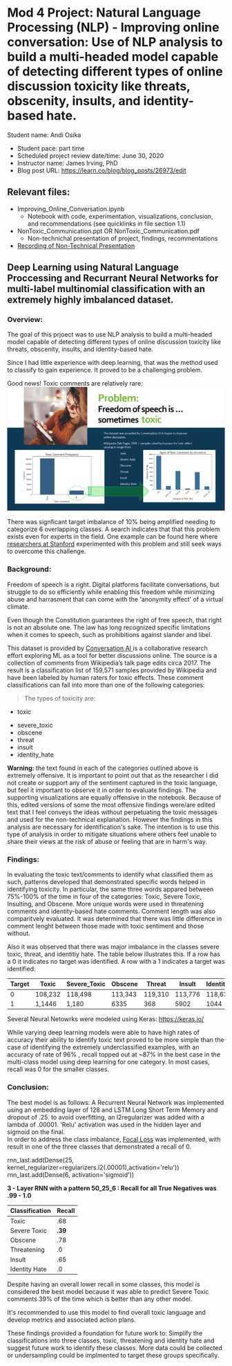 # Mod 4 Project: Natural Language Processing (NLP) - Improving online conversation: Use of NLP analysis to build a multi-headed model capable of detecting different types of online discussion toxicity like threats, obscenity, insults, and identity-based hate.


Student name: Andi Osika

* Student pace: part time
* Scheduled project review date/time: June 30, 2020
* Instructor name: James Irving, PhD
* Blog post URL: https://learn.co/blog/blog_posts/26973/edit

## Relevant files: 
  * Improving_Online_Conversation.ipynb
    * Notebook with code, experimentation, visualizations, conclusion, and recommendations (see quicklinks in file section 1.1)
  * NonToxic_Communication.ppt OR NonToxic_Communication.pdf
    * Non-technichal presentation of project, findings, recommentations
   * [Recording of Non-Technical Presentation](https://rebrand.ly/NLP-and-Keras) 
    
    
    
## Deep Learning using Natural Language Proccessing and Recurrant Neural Networks for multi-label multinomial classification with an extremely highly imbalanced dataset.  
    

### Overview: 
The goal of this prjoect was to use NLP analysis to build a multi-headed model capable of detecting different types of online discussion toxicity like threats, obscenity, insults, and identity-based hate.

Since I had little experience with deep learning, that was the method used to classify to gain experience. It proved to be a challenging problem.

Good news! Toxic comments are relatively rare:
![](https://github.com/andiosika/NLP-to-identify-toxic-or-abusive-language-for-online-conversation-using-Keras-Deep-Learning-Models/blob/master/images/Toxic_frequency.PNG)

There was signficant target imbalance of 10% being amplified needing to categorize 6 overlapping classes. A search indicates that that this problem exists even for experts in the field. One example can be found here where [researchers at Stanford](https://web.stanford.edu/class/archive/cs/cs224n/cs224n.1184/reports/6837517.pdf) experimented with this problem and still seek ways to overcome this challenge.

### Background: 
Freedom of speech is a right.  Digital platforms facilitate conversations, but struggle to do so efficiently while enabling this freedom while minimizing abuse and harrasment that can come with the 'anonymity effect' of a virtual climate.  

Even though the Constitution guarantees the right of free speech, that right is not an absolute one. The law has long recognized specific limitations when it comes to speech, such as prohibitions against slander and libel. 

This dataset is provided by [Conversation AI ](https://conversationai.github.io/) is a collaborative research effort exploring ML as a tool for better discussions online.  The source is a collection of comments from Wikipedia’s talk page edits circa 2017.  The result is a classification list of 159,571 samples provided by Wikipedia and have been labeled by human raters for toxic effects.  These comment classifications can fall into more than one of the following categories:

>The types of toxicity are:
* toxic
- severe_toxic
- obscene
- threat
- insult
- identity_hate


**Warning:** the text found in each of the categories outlined above is extremely offensive. It is important to point out that as the researcher I did not create or support any of the sentiment captured in the toxic language, but feel it important to observe it in order to evaluate findings.
 The supporting visualizations are equally offensive in the notebook.  Because of this, edited versions of some the most offensive findings were/are edited text that I feel conveys the ideas without perpetuating the toxic messages and used for the non-technical explanation.  However the findings in this analysis are necessary for identification's sake.  The intention is to use this type of analysis in order to mitigate situations where others feel unable to share their views at the risk of abuse or feeling that are in harm's way.

### Findings:

In evaluating the toxic text/comments to identify what classified them as such, patterns developed that demonstrated specific words helped in identifying toxicity. In particular, the same three words appared between 75%-100% of the time in four of the categories: Toxic, Severe Toxic, Insulting, and Obscene. More unique words were used in threatening comments and identity-based hate comments. Comment length was also comparitvely evaluated. It was determined that there was little difference in comment lenght between those made with toxic sentiment and those without.


Also it was observed that there was major imbalance in the classes severe toxic, threat, and identitiy hate.  The table below illustrates this.  If a row has a 0 it indicates no target was identified.  A row with a 1 indicates a target was identified:

| Target | Toxic |Severe_Toxic| Obscene	| Threat|	Insult |	Identity_Hate |
|--| ---   | ---        | ---      | ---   | ---      | ---              |    
| 0	|108,232	|118,498|	113,343	|119,310	|113,776	|118,634 |
|1	|1,1446	|1,180	|6335	|368| 5902	|1044|


Several Neural Netowrks were modeled using Keras: https://keras.io/

While varying deep learning models were able to have high rates of accuracy their ability to identify toxic text proved to be more simple than the case of identifying the extremely underclassified examples, with an accuracy of rate of 96% , recall topped out at ~87% in the best case in the multi-class model using deep learning for one category.  In most cases, recall was 0 for the smaller classes. 

### Conclusion:

The best model is as follows:
A Recurrent Neural Network was implemented using an embedding layer of 128 and LSTM Long Short Term Memory and dropout of .25.  to avoid overfitting, an l2regularizer was added with a lambda of .00001. 'Relu' activation was used in the hidden layer and sigmoid on the final.  
In order to address the class imbalance, [Focal Loss](https://focal-loss.readthedocs.io/en/latest/generated/focal_loss.BinaryFocalLoss.html) was implemented, with result in one of the three classes that demonstrated a recall of 0.

rnn_last.add(Dense(25, kernel_regularizer=regularizers.l2(.00001),activation='relu'))
rnn_last.add(Dense(6, activation='sigmoid'))

**3 - Layer RNN with a pattern 50_25_6 : Recall for all True Negatives was .99 - 1.0**

|Classification | Recall|
|-- | --|
|Toxic | .68
|Severe Toxic | **.39**
|Obscene | .78
|Threatening | .0
|Insult | .65
|Identity Hate | .0 


Despite having an overall lower recall in some classes, this model is considered the best model because it was able to predict Severe Toxic comments 39% of the time which is better than any other model.  

It's recommended to use this model to find overall toxic language and develop metrics and associated action plans.  

These findings provided a foundation for future work to:
Simplify the classifications into three classes, toxic, threatening and identity hate and suggest future work to identify these classes.  More data could be collected or undersampling could be implmented to target these groups specifically.
